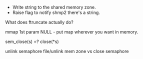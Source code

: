 - Write string to the shared memory zone.
- Raise flag to notify shmp2 there's a string.

What does ftruncate actually do?

mmap 1st param NULL - put map wherever you want in memory.

sem_close(s) =? close(\*s)

unlink semaphore file/unlink mem zone vs close semaphore